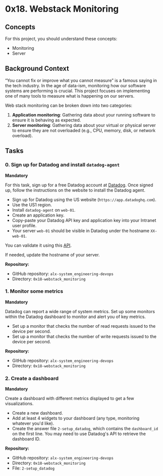 # 0x18. Webstack Monitoring

## Concepts
For this project, you should understand these concepts:
- Monitoring
- Server

## Background Context
“You cannot fix or improve what you cannot measure” is a famous saying in the tech industry. In the age of data-ism, monitoring how our software systems are performing is crucial. This project focuses on implementing one of many tools to measure what is happening on our servers.

Web stack monitoring can be broken down into two categories:
1. **Application monitoring**: Gathering data about your running software to ensure it is behaving as expected.
2. **Server monitoring**: Gathering data about your virtual or physical server to ensure they are not overloaded (e.g., CPU, memory, disk, or network overload).

## Tasks

### 0. Sign up for Datadog and install `datadog-agent`
**Mandatory**

For this task, sign up for a free Datadog account at [Datadog](https://www.datadoghq.com/). Once signed up, follow the instructions on the website to install the Datadog agent.

- Sign up for Datadog using the US website (`https://app.datadoghq.com`).
- Use the US1 region.
- Install `datadog-agent` on `web-01`.
- Create an application key.
- Copy-paste your Datadog API key and application key into your Intranet user profile.
- Your server `web-01` should be visible in Datadog under the hostname `XX-web-01`.

You can validate it using this [API](https://docs.datadoghq.com/api/latest/).

If needed, update the hostname of your server.

**Repository:**
- GitHub repository: `alx-system_engineering-devops`
- Directory: `0x18-webstack_monitoring`

### 1. Monitor some metrics
**Mandatory**

Datadog can report a wide range of system metrics. Set up some monitors within the Datadog dashboard to monitor and alert you of key metrics.

- Set up a monitor that checks the number of read requests issued to the device per second.
- Set up a monitor that checks the number of write requests issued to the device per second.

**Repository:**
- GitHub repository: `alx-system_engineering-devops`
- Directory: `0x18-webstack_monitoring`

### 2. Create a dashboard
**Mandatory**

Create a dashboard with different metrics displayed to get a few visualizations.

- Create a new dashboard.
- Add at least 4 widgets to your dashboard (any type, monitoring whatever you'd like).
- Create the answer file `2-setup_datadog`, which contains the `dashboard_id` on the first line. You may need to use Datadog's API to retrieve the dashboard ID.

**Repository:**
- GitHub repository: `alx-system_engineering-devops`
- Directory: `0x18-webstack_monitoring`
- File: `2-setup_datadog`
